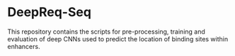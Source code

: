 # DeepReq-Seq
This repository contains the scripts for pre-processing, training and evaluation of deep CNNs used to predict the location of binding sites within enhancers. 
